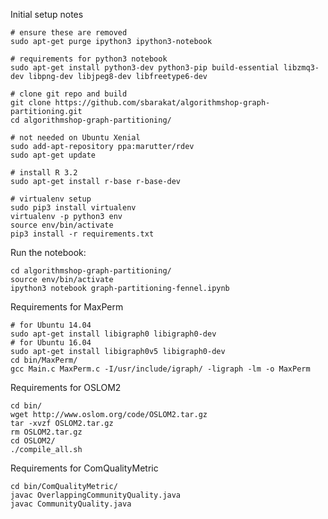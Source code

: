 
Initial setup notes

    # ensure these are removed
    sudo apt-get purge ipython3 ipython3-notebook

    # requirements for python3 notebook
    sudo apt-get install python3-dev python3-pip build-essential libzmq3-dev libpng-dev libjpeg8-dev libfreetype6-dev

    # clone git repo and build
    git clone https://github.com/sbarakat/algorithmshop-graph-partitioning.git
    cd algorithmshop-graph-partitioning/

    # not needed on Ubuntu Xenial
    sudo add-apt-repository ppa:marutter/rdev
    sudo apt-get update

    # install R 3.2
    sudo apt-get install r-base r-base-dev

    # virtualenv setup
    sudo pip3 install virtualenv
    virtualenv -p python3 env
    source env/bin/activate
    pip3 install -r requirements.txt

Run the notebook:

    cd algorithmshop-graph-partitioning/
    source env/bin/activate
    ipython3 notebook graph-partitioning-fennel.ipynb

Requirements for MaxPerm

    # for Ubuntu 14.04
    sudo apt-get install libigraph0 libigraph0-dev
    # for Ubuntu 16.04
    sudo apt-get install libigraph0v5 libigraph0-dev
    cd bin/MaxPerm/
    gcc Main.c MaxPerm.c -I/usr/include/igraph/ -ligraph -lm -o MaxPerm

Requirements for OSLOM2

    cd bin/
    wget http://www.oslom.org/code/OSLOM2.tar.gz
    tar -xvzf OSLOM2.tar.gz
    rm OSLOM2.tar.gz
    cd OSLOM2/
    ./compile_all.sh

Requirements for ComQualityMetric

    cd bin/ComQualityMetric/
    javac OverlappingCommunityQuality.java
    javac CommunityQuality.java

